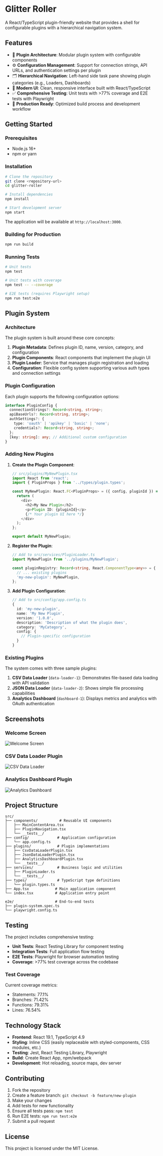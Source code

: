 # Glitter Roller

A React/TypeScript plugin-friendly website that provides a shell for configurable plugins with a hierarchical navigation system.

## Features

- 🔌 **Plugin Architecture**: Modular plugin system with configurable components
- ⚙️ **Configuration Management**: Support for connection strings, API URLs, and authentication settings per plugin
- 🗂️ **Hierarchical Navigation**: Left-hand side task pane showing plugin categories (e.g., Loaders, Dashboards)
- 🎨 **Modern UI**: Clean, responsive interface built with React/TypeScript
- ✅ **Comprehensive Testing**: Unit tests with >77% coverage and E2E tests with Playwright
- 🚀 **Production Ready**: Optimized build process and development workflow

## Getting Started

### Prerequisites

- Node.js 16+
- npm or yarn

### Installation

```bash
# Clone the repository
git clone <repository-url>
cd glitter-roller

# Install dependencies
npm install

# Start development server
npm start
```

The application will be available at `http://localhost:3000`.

### Building for Production

```bash
npm run build
```

### Running Tests

```bash
# Unit tests
npm test

# Unit tests with coverage
npm test -- --coverage

# E2E tests (requires Playwright setup)
npm run test:e2e
```

## Plugin System

### Architecture

The plugin system is built around these core concepts:

1. **Plugin Metadata**: Defines plugin ID, name, version, category, and configuration
2. **Plugin Components**: React components that implement the plugin UI
3. **Plugin Loader**: Service that manages plugin registration and loading
4. **Configuration**: Flexible config system supporting various auth types and connection settings

### Plugin Configuration

Each plugin supports the following configuration options:

```typescript
interface PluginConfig {
  connectionStrings?: Record<string, string>;
  apiBaseUrls?: Record<string, string>;
  authSettings?: {
    type: 'oauth' | 'apikey' | 'basic' | 'none';
    credentials?: Record<string, string>;
  };
  [key: string]: any; // Additional custom configuration
}
```

### Adding New Plugins

1. **Create the Plugin Component**:
   ```typescript
   // src/plugins/MyNewPlugin.tsx
   import React from 'react';
   import { PluginProps } from '../types/plugin.types';

   const MyNewPlugin: React.FC<PluginProps> = ({ config, pluginId }) => {
     return (
       <div>
         <h2>My New Plugin</h2>
         <p>Plugin ID: {pluginId}</p>
         {/* Your plugin UI here */}
       </div>
     );
   };

   export default MyNewPlugin;
   ```

2. **Register the Plugin**:
   ```typescript
   // Add to src/services/PluginLoader.ts
   import MyNewPlugin from '../plugins/MyNewPlugin';

   const pluginRegistry: Record<string, React.ComponentType<any>> = {
     // ... existing plugins
     'my-new-plugin': MyNewPlugin,
   };
   ```

3. **Add Plugin Configuration**:
   ```typescript
   // Add to src/config/app.config.ts
   {
     id: 'my-new-plugin',
     name: 'My New Plugin',
     version: '1.0.0',
     description: 'Description of what the plugin does',
     category: 'MyCategory',
     config: {
       // Plugin-specific configuration
     }
   }
   ```

### Existing Plugins

The system comes with three sample plugins:

1. **CSV Data Loader** (`data-loader-1`): Demonstrates file-based data loading with API validation
2. **JSON Data Loader** (`data-loader-2`): Shows simple file processing capabilities
3. **Analytics Dashboard** (`dashboard-1`): Displays metrics and analytics with OAuth authentication

## Screenshots

### Welcome Screen
![Welcome Screen](https://github.com/user-attachments/assets/c5400919-fb39-4313-a3a3-39ad76eb2ff1)

### CSV Data Loader Plugin
![CSV Data Loader](https://github.com/user-attachments/assets/a6db9804-71a3-439a-8798-4a7ba32eb09e)

### Analytics Dashboard Plugin
![Analytics Dashboard](https://github.com/user-attachments/assets/8ce951ca-e7e2-4b75-bf35-9269806e7566)

## Project Structure

```
src/
├── components/          # Reusable UI components
│   ├── MainContentArea.tsx
│   ├── PluginNavigation.tsx
│   └── __tests__/
├── config/             # Application configuration
│   └── app.config.ts
├── plugins/            # Plugin implementations
│   ├── CsvDataLoaderPlugin.tsx
│   ├── JsonDataLoaderPlugin.tsx
│   ├── AnalyticsDashboardPlugin.tsx
│   └── __tests__/
├── services/           # Business logic and utilities
│   ├── PluginLoader.ts
│   └── __tests__/
├── types/              # TypeScript type definitions
│   └── plugin.types.ts
├── App.tsx            # Main application component
└── index.tsx          # Application entry point

e2e/                   # End-to-end tests
├── plugin-system.spec.ts
└── playwright.config.ts
```

## Testing

The project includes comprehensive testing:

- **Unit Tests**: React Testing Library for component testing
- **Integration Tests**: Full application flow testing
- **E2E Tests**: Playwright for browser automation testing
- **Coverage**: >77% test coverage across the codebase

### Test Coverage

Current coverage metrics:
- Statements: 77.1%
- Branches: 71.42%
- Functions: 79.31%
- Lines: 76.54%

## Technology Stack

- **Frontend**: React 19.1, TypeScript 4.9
- **Styling**: Inline CSS (easily replaceable with styled-components, CSS modules, etc.)
- **Testing**: Jest, React Testing Library, Playwright
- **Build**: Create React App, npm/webpack
- **Development**: Hot reloading, source maps, dev server

## Contributing

1. Fork the repository
2. Create a feature branch: `git checkout -b feature/new-plugin`
3. Make your changes
4. Add tests for new functionality
5. Ensure all tests pass: `npm test`
6. Run E2E tests: `npm run test:e2e`
7. Submit a pull request

## License

This project is licensed under the MIT License.
